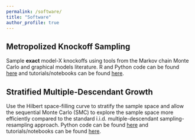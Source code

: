 ```yaml
---
permalink: /software/
title: "Software"
author_profile: true
---
```

## Metropolized Knockoff Sampling
Sample <strong>exact</strong>&nbsp;model-X knockoffs using tools from the Markov chain Monte Carlo and graphical models literature. R and Python code can be found <a data-url="https://github.com/wenshuow/metro" href="https://github.com/wenshuow/metro" target="_blank" title="Metropolized Knockoff Sampling: GitHub page">here</a>&nbsp;and tutorials/notebooks can be found <a data-url="http://web.stanford.edu/group/candes/metro/" href="http://web.stanford.edu/group/candes/metro/" target="_blank" title="Metropolized Knockoff Sampling Tutorial">here</a>.

## Stratified Multiple-Descendant Growth
Use the Hilbert space-filling curve to stratify the sample space and allow the sequential Monte Carlo (SMC) to explore the sample space more efficiently compared to the standard i.i.d. multiple-descendant sampling-resampling approach. Python code can be found <a href="https://github.com/JunLiuLab/smg" target="_blank" title="Stratified Multiple-Descendant Growth: GitHub page">here</a> and tutorials/notebooks can be found <a href="http://wenshuow.github.io/smg" target="_blank" title="Stratified Multiple-Descendant Growth Tutorial">here</a>.
